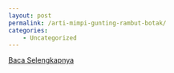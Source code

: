 ```yaml
---
layout: post
permalink: /arti-mimpi-gunting-rambut-botak/
categories:
    - Uncategorized
---
```


[Baca Selengkapnya](/10)